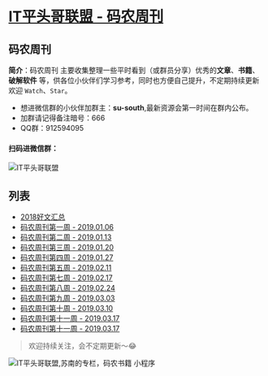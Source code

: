 
# [IT平头哥联盟 - 码农周刊](https://susouth.com/ "@IT·平头哥联盟，码农书籍，苏南的专栏")

##  码农周刊 

**简介**：码农周刊 主要收集整理一些平时看到（或群员分享）优秀的**文章**、**书籍**、**破解软件** 等，供各位小伙伴们学习参考，同时也方便自己提升，不定期持续更新欢迎 `Watch`、`Star`。
+ 想进微信群的小伙伴加群主：**su-south**,最新资源会第一时间在群内公布。
+ 加群请记得备注暗号：666 
+ QQ群：912594095 
#### 扫码进微信群：
![IT平头哥联盟](https://user-images.githubusercontent.com/18324563/55072435-11916a00-50c6-11e9-86ff-b906d7040c2d.png)



## 列表

+ [2018好文汇总](./2018-summary.md "前端，2018好文汇总")
+ [码农周刊第一周 - 2019.01.06](./programmer-01-week.md "码农周刊第一周")
+ [码农周刊第二周 - 2019.01.13](./programmer-02-week.md "码农周刊第二周")
+ [码农周刊第三周 - 2019.01.20](./programmer-03-week.md "码农周刊第三周")
+ [码农周刊第四周 - 2019.01.27](./programmer-04-week.md "码农周刊第四周")
+ [码农周刊第五周 - 2019.02.11](./programmer-05-week.md "码农周刊第五周")
+ [码农周刊第七周 - 2019.02.17](./programmer-07-week.md "码农周刊第七周")
+ [码农周刊第八周 - 2019.02.24](./programmer-08-week.md "码农周刊第八周")
+ [码农周刊第九周 - 2019.03.03](./programmer-09-week.md "码农周刊第九周")
+ [码农周刊第十周 - 2019.03.10](./programmer-10-week.md "码农周刊第十周")
+ [码农周刊第十一周 - 2019.03.17](./programmer-11-week.md "码农周刊第十一周")
+ [码农周刊第十一周 - 2019.03.17](./programmer-11-week.md "码农周刊第十一周")



> 欢迎持续关注，会不定期更新～😂

![IT平头哥联盟,苏南的专栏，码农书籍 小程序](https://user-images.githubusercontent.com/18324563/49295841-ae197600-f4f1-11e8-80c9-53ee54ee1f86.png "码农书籍 小程序")


